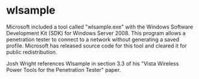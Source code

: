 # wlsample

Microsoft included a tool called "wlsample.exe" with the Windows Software Development Kit (SDK) for Windows Server 2008. This program allows a penetration tester to connect to a network without generating a saved profile. Microsoft has released source code for this tool and cleared it for public redistribution.

Josh Wright references Wlsample in section 3.3 of his "Vista Wireless Power Tools for the Penetration Tester" paper.
